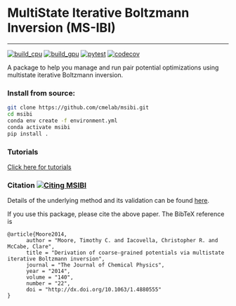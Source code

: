 # MultiState Iterative Boltzmann Inversion (MS-IBI)
----------------------------------------
[![build_cpu](https://github.com/cmelab/msibi/actions/workflows/build_cpu.yml/badge.svg)](https://github.com/cmelab/msibi/actions/workflows/build_cpu.yml)
[![build_gpu](https://github.com/cmelab/msibi/actions/workflows/build_gpu.yml/badge.svg)](https://github.com/cmelab/msibi/actions/workflows/build_gpu.yml)
[![pytest](https://github.com/cmelab/msibi/actions/workflows/pytest.yml/badge.svg)](https://github.com/cmelab/msibi/actions/workflows/pytest.yml)
[![codecov](https://codecov.io/gh/cmelab/msibi/branch/master/graph/badge.svg?token=7NFPBMBN0I)](https://codecov.io/gh/cmelab/msibi)

A package to help you manage and run pair potential optimizations using multistate iterative Boltzmann inversion.


### Install from source:
```bash
git clone https://github.com/cmelab/msibi.git
cd msibi
conda env create -f environment.yml
conda activate msibi
pip install .
```

### Tutorials
[Click here for tutorials](msibi/tutorials)

### Citation [![Citing MSIBI](https://img.shields.io/badge/DOI-10.1063%2F1.4880555-blue.svg)](http://dx.doi.org/10.1063/1.4880555)
Details of the underlying method and its validation can be found [here](http://dx.doi.org/10.1063/1.4880555).

If you use this package, please cite the above paper. The BibTeX reference is
```
@article{Moore2014,
      author = "Moore, Timothy C. and Iacovella, Christopher R. and McCabe, Clare",
      title = "Derivation of coarse-grained potentials via multistate iterative Boltzmann inversion",
      journal = "The Journal of Chemical Physics",
      year = "2014",
      volume = "140",
      number = "22", 
      doi = "http://dx.doi.org/10.1063/1.4880555" 
}
```

